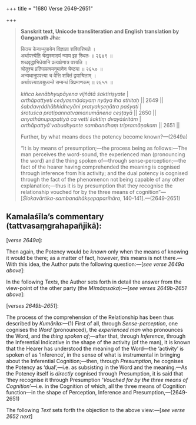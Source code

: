 +++
title = "1680 Verse 2649-2651"

+++
> **Sanskrit text, Unicode transliteration and English translation by Ganganath Jha:** 
>
> किञ्च केनाभ्युपायेन विज्ञाता शक्तिरिष्यते ।  
> अर्थापत्त्येति चेद्यस्मादयं न्याय इह स्थितः ॥ २६४९ ॥  
> शब्दवृद्धाभिधेयानि प्रत्यक्षेणात्र पश्यति ।  
> श्रोतुश्च प्रतिपन्नत्वमनुमानेन चेष्टया ॥ २६५० ॥  
> अन्यथानुपपत्त्या च वेत्ति शक्तिं द्वयाश्रिताम् ।  
> अर्थापत्त्याऽवबुध्यन्ते सम्बन्धं त्रिप्रमाणकम् ॥ २६५१ ॥ 
>
> *kiñca kenābhyupāyena vijñātā śaktiriṣyate* \|  
> *arthāpattyeti cedyasmādayaṃ nyāya iha sthitaḥ* \|\| 2649 \|\|  
> *śabdavṛddhābhidheyāni pratyakṣeṇātra paśyati* \|  
> *śrotuśca pratipannatvamanumānena ceṣṭayā* \|\| 2650 \|\|  
> *anyathānupapattyā ca vetti śaktiṃ dvayāśritām* \|  
> *arthāpattyā'vabudhyante sambandhaṃ tripramāṇakam* \|\| 2651 \|\| 
>
> Further, by what means does the potency become known?—(2649a) 
>
> “It is by means of presumption;—the process being as follows:—The man perceives the word-sound, the experienced man (pronouncing the word) and the thing spoken of—through sense-perception;—the fact of the hearer having comprehended the meaning is cognised through inference from his activity; and the dual potency is cognised through the fact of the phenomenon not being capable of any other explanation;—thus it is by presumption that they recognise the relationship vouched for by the three means of cognition”—[*Ślokavārtika-sambandhākṣepaparihāra*, 140-141].—(2649-2651)



## Kamalaśīla’s commentary (tattvasaṃgrahapañjikā):

[*verse 2649a*]:

Then again, the Potency would be *known* only when the means of knowing it would be there; as a matter of fact, however, this means is not there.—With this idea, the Author puts the following question:—[*see verse 2649a above*]:

In the following *Texts*, the Author sets forth in detail the answer from the view-point of the other party (the *Mīmāṃsaka*):—[*see verses 2649b-2651 above*]:

[*verses 2649b-2651*]:

The process of the comprehension of the Relationship has been thus described by *Kumārila*:—(1) First of all, through *Sense-perception*, one cognises the *Word* (pronounced), the *experienced man* who pronounces the Word, and the *thing spoken of*;—after that, through *Inference*, through the Inferential Indicative in the shape of the activity (of the man), it is known that the Hearer has understood the meaning of the Word—the ‘activity’ is spoken of as ‘Inference’, in the sense of what is instrumental in bringing about the Inferential Cognition;—then, through *Presumption*, he cognises the Potency as ‘dual’,—i.e. as subsisting in the Word and the meaning.—As the Potency itself is *directly* cognised through Presumption, it is said that ‘they recognise it through Presumption ‘*Vouched for by the three means of Cognition*’—i.e. in the Cognition of which, all the three means of Cognition function—in the shape of Perception, Inference and Presumption,—(2649-2651)

The following *Text* sets forth the objection to the above view:—[*see verse 2652 next*]


